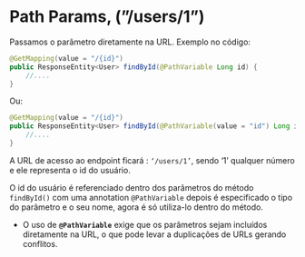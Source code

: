 # Path Params, (”/users/1”)

Passamos o parâmetro diretamente na URL.
Exemplo no código:

```java
@GetMapping(value = "/{id}")
public ResponseEntity<User> findById(@PathVariable Long id) {
	//....
}
```

Ou:

```java
@GetMapping(value = "/{id}")
public ResponseEntity<User> findById(@PathVariable(value = "id") Long id) {
	//....
}
```

A URL de acesso ao endpoint ficará : `‘/users/1’`, sendo ‘1’ qualquer número e ele representa o id do usuário.
<br>

O id do usuário é referenciado dentro dos parâmetros do método `findById()` com uma annotation `@PathVariable` depois é especificado o tipo do parâmetro e o seu nome, agora é só utiliza-lo dentro do método.

- O uso de **`@PathVariable`** exige que os parâmetros sejam incluídos diretamente na URL, o que pode levar a duplicações de URLs gerando conflitos.
